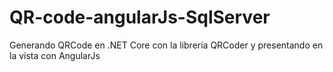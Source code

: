 # QR-code-angularJs-SqlServer
Generando QRCode en .NET Core con la librería QRCoder y presentando en la vista con AngularJs
